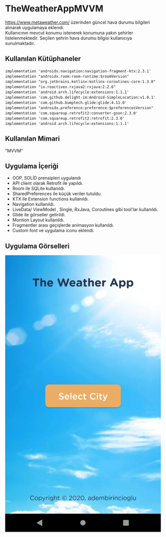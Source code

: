 # TheWeatherAppMVVM
https://www.metaweather.com/ üzerinden güncel hava durumu bilgileri alınarak uygulamaya eklendi.<br/>
Kullanıcının mevcut konumu istenerek konumuna yakın şehirler listelenmektedir. Seçilen şehrin hava durumu bilgisi kullanıcıya sunulmaktadır.<br/>

## Kullanılan Kütüphaneler
`implementation 'androidx.navigation:navigation-fragment-ktx:2.3.1'`<br/>
`implementation "androidx.room:room-runtime:$roomVersion"`<br/>
`implementation "org.jetbrains.kotlinx:kotlinx-coroutines-core:1.3.0"`<br/>
`implementation "io.reactivex.rxjava2:rxjava:2.2.6"`<br/>
`implementation 'android.arch.lifecycle:extensions:1.1.1'`<br/>
`implementation 'com.github.delight-im:Android-SimpleLocation:v1.0.1'`<br/>
`implementation 'com.github.bumptech.glide:glide:4.11.0'`<br/>
`implementation "androidx.preference:preference:$preferencesVersion"`<br/>
`implementation 'com.squareup.retrofit2:converter-gson:2.3.0'`<br/>
`implementation 'com.squareup.retrofit2:retrofit:2.3.0'`<br/>
`implementation 'android.arch.lifecycle:extensions:1.1.1'`<br/>

## Kullanılan Mimari 
"MVVM"<br/>

## Uygulama İçeriği

- OOP, SOLİD prensipleri uygulandı<br/>
- API client olarak Retrofit ile yapıldı.<br/>
- Room ile SQLite kullanıldı.<br/>
- SharedPreferences ile küçük veriler tutuldu.<br/>
- KTX ile Extension functions kullanıldı.<br/>
- Navigation kullanıldı.<br/>
- LiveData/ ViewModel , Single, RxJava, Coroutines gibi tool'lar kullanıldı.<br/>
- Glide ile görseller getirildi.<br/>
- Montion Layout kullanıldı.<br/>
- Fragmentler arası geçişlerde animasyon kullanıldı.<br/>
- Custom font ve uygulama iconu eklendi.<br/>

## Uygulama Görselleri

![error](https://github.com/birincioglu1/TheWeatherAppMVVM/blob/master/app/src/main/res/drawable-v24/screen_main.png)<br/>
